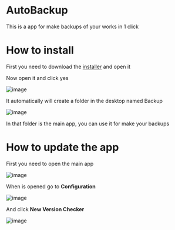 # AutoBackup
This is a app for make backups of your works in 1 click
# How to install
First you need to download the [installer](https://github.com/jugandomiguel/AutoBackup/releases/download/Installer/AutoBackupInstaller.exe) and open it

Now open it and click yes

![image](https://user-images.githubusercontent.com/73621705/209161902-12ccdfeb-d94b-405d-996d-afa185b1aa0a.png)

It automatically will create a folder in the desktop named Backup

![image](https://user-images.githubusercontent.com/73621705/209162793-250d586c-6dd8-4845-889a-c380a12a8a45.png)

In that folder is the main app, you can use it for make your backups

# How to update the app
First you need to open the main app

![image](https://user-images.githubusercontent.com/73621705/209163314-a441f287-fa49-4fa9-8c40-b3c5ead5bf27.png)

When is opened go to **Configuration**

![image](https://user-images.githubusercontent.com/73621705/209163552-3f635ea1-483a-4e5e-a090-73d436addfb0.png)

And click **New Version Checker**

![image](https://user-images.githubusercontent.com/73621705/209163671-0f983e52-c0a1-442d-8ff5-f1a532e1d5aa.png)
